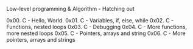 Low-level programming & Algorithm - Hatching out

0x00. C - Hello, World.
0x01. C - Variables, if, else, while
0x02. C - Functions, nested loops
0x03. C - Debugging
0x04. C - More functions, more nested loops
0x05. C - Pointers, arrays and string
0x06. C - More pointers, arrays and strings
